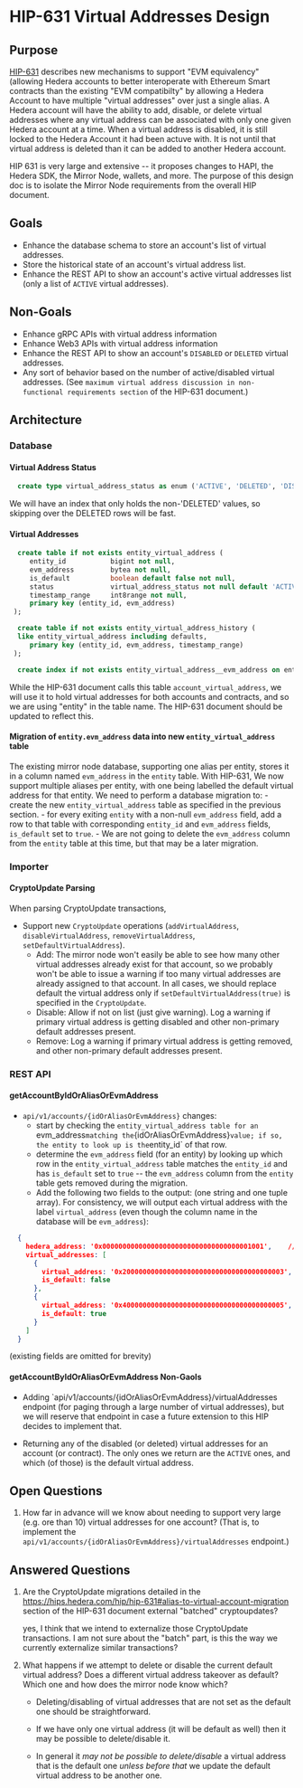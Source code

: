 # HIP-631 Virtual Addresses Design

## Purpose

[HIP-631](https://hips.hedera.com/hip/hip-631) describes new mechanisms to support "EVM equivalency" (allowing Hedera
accounts to better interoperate with Ethereum Smart contracts than the existing "EVM compatibilty" by allowing a Hedera Account to have
multiple "virtual addresses" over just a single alias.  A Hedera account will have the ability to add, disable, or delete
virtual addresses where any virtual address can be associated with only one given Hedera account at a time.
 When a virtual address is disabled, it is still locked to the Hedera Account it had been actuve with.
It is not until that virtual address is deleted than it can be added to another Hedera account.


HIP 631 is very large and extensive -- it proposes changes to HAPI, the Hedera SDK, the Mirror Node, wallets,
and more.  The purpose of this design doc is to isolate the Mirror Node requirements from the overall HIP document.

## Goals

* Enhance the database schema to store an account's list of virtual addresses.
* Store the historical state of an account's virtual address list.
* Enhance the REST API to show an account's active virtual addresses list (only a list of `ACTIVE` virtual addresses).

## Non-Goals

* Enhance gRPC APIs with virtual address information
* Enhance Web3 APIs with virtual address information
* Enhance the REST API to show an account's `DISABLED` or `DELETED` virtual addresses.
* Any sort of behavior based on the number of active/disabled virtual addresses.  (See `maximum virtual address discussion in non-functional requirements section` of the HIP-631 document.)

## Architecture

### Database

#### Virtual Address Status

```sql
  create type virtual_address_status as enum ('ACTIVE', 'DELETED', 'DISABLED');
```

We will have an index that only holds the non-'DELETED' values, so skipping over the DELETED rows will be fast.

#### Virtual Addresses

```sql
  create table if not exists entity_virtual_address (
     entity_id           bigint not null,
     evm_address         bytea not null,
     is_default          boolean default false not null,
     status              virtual_address_status not null default 'ACTIVE',
     timestamp_range     int8range not null,
     primary key (entity_id, evm_address)
 );

  create table if not exists entity_virtual_address_history (
  like entity_virtual_address including defaults,
     primary key (entity_id, evm_address, timestamp_range)
 );

  create index if not exists entity_virtual_address__evm_address on entity_virtual_address (evm_address) where status <> 'DELETED';
```

While the HIP-631 document calls this table `account_virtual_address`, we will use it to hold virtual addresses for both accounts and contracts,
and so we are using "entity" in the table name.  The HIP-631 document should be updated to reflect this.

#### Migration of `entity.evm_address` data into new `entity_virtual_address` table

The existing mirror node database, supporting one alias per entity, stores it in a column named `evm_address` in the `entity` table.
With HIP-631, We now support multiple aliases per entity, with one being labelled the default virtual address for that entity.  We
need to perform a database migration to:
    - create the new `entity_virtual_address` table as specified in the previous section.
    - for every exiting `entity` with a non-null `evm_address` field, add a row to that table with corresponding `entity_id` and `evm_address` fields, `is_default` set to `true`.
    - We are not going to delete the `evm_address` column from the `entity` table at this time, but that may be a later migration.

### Importer

#### CryptoUpdate Parsing

When parsing CryptoUpdate transactions,

* Support new `CryptoUpdate` operations (`addVirtualAddress`, `disableVirtualAddress`, `removeVirtualAddress`, `setDefaultVirtualAddress`).
    - Add: The mirror node won't easily be able to see how many other virtual addresses already exist for that account, so we probably won't be able to issue a warning if too many virtual addresses are already assigned to that account.  In all cases, we should replace default the virtual address only if `setDefaultVirtualAddress(true)` is specified in the `CryptoUpdate`.
    - Disable: Allow if not on list (just give warning).  Log a warning if primary virtual address is getting disabled and other non-primary default addresses present.
    - Remove: Log a warning if primary virtual address is getting removed, and other non-primary default addresses present.

### REST API

#### getAccountByIdOrAliasOrEvmAddress

* `api/v1/accounts/{idOrAliasOrEvmAddress}` changes:
    - start by checking the `entity_virtual_address table for an `evm_address` matching the `{idOrAliasOrEvmAddress}` value; if so, the entity to look up is the `entity_id` of that row.
    - determine the `evm_address` field (for an entity) by looking up which row in the `entity_virtual_address` table matches the `entity_id` and has `is_default` set to `true` -- the `evm_address` column from the `entity` table gets removed during the migration.
    - Add the following two fields to the output: (one string and one tuple array).  For consistency, we will output each virtual address with the label `virtual_address` (even though the column name in the database will be `evm_address`):

```json
  {
    hedera_address: '0x0000000000000000000000000000000000001001',    // we calculate this field by expressing the account's entity_id shard.realm.num in "long-zero" format.  This is *not* a new column on the `entity` table.
    virtual_addresses: [
      {
        virtual_address: '0x2000000000000000000000000000000000000003',
        is_default: false
      },
      {
        virtual_address: '0x4000000000000000000000000000000000000005',
        is_default: true
      }
    ]
  }
```
(existing fields are omitted for brevity)

#### getAccountByIdOrAliasOrEvmAddress Non-Gaols

* Adding `api/v1/accounts/{idOrAliasOrEvmAddress}/virtualAddresses endpoint (for paging through a large number of virtual addresses), but we will reserve that endpoint
in case a future extension to this HIP decides to implement that.

* Returning any of the disabled (or deleted) virtual addresses for an account (or contract).  The only ones we return are the `ACTIVE` ones, and which (of those) is the default virtual address.

## Open Questions

1) How far in advance will we know about needing to support very large (e.g. ore than 10) virtual addresses for one account? (That is, to implement the
`api/v1/accounts/{idOrAliasOrEvmAddress}/virtualAddresses` endpoint.)

## Answered Questions

1) Are the CryptoUpdate migrations detailed in the https://hips.hedera.com/hip/hip-631#alias-to-virtual-account-migration section of the HIP-631 document
   external "batched" cryptoupdates?

   yes, I think that we intend to externalize those CryptoUpdate transactions. I am not sure about the "batch" part, is this the way we currently externalize similar transactions?

2) What happens if we attempt to delete or disable the current default virtual address?  Does a different virtual address takeover as default?
   Which one and how does the mirror node know which?

   - Deleting/disabling of virtual addresses that are not set as the default one should be straightforward.

   - If we have only one virtual address (it will be default as well) then it may be possible to delete/disable it.

   - In general it *may not be possible to delete/disable* a virtual address that is the default one *unless before that* we update the default virtual address to be another one.
